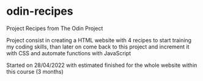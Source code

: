# odin-recipes
Project Recipes from The Odin Project 

Project consist in creating a HTML website with 4 recipes to start training my coding skills, than later on come back to this project and increment it with CSS and automate functions with JavaScript

Started on 28/04/2022 with estimated finished for the whole website within this course (3 months)